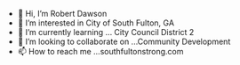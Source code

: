 - 👋 Hi, I’m Robert Dawson
- 👀 I’m interested in City of South Fulton, GA
- 🌱 I’m currently learning ... City Council District 2
- 💞️ I’m looking to collaborate on ...Community Development    
- 📫 How to reach me ...southfultonstrong.com

<!---
ricotohot/ricotohot is a ✨ special ✨ repository because its `README.md` (this file) appears on your GitHub profile.
You can click the Preview link to take a look at your changes.
--->
